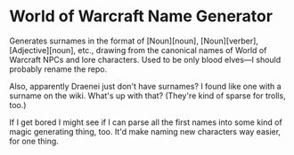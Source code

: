 # World of Warcraft Name Generator

Generates surnames in the format of [Noun][noun], [Noun][verber], [Adjective][noun], etc., drawing from the canonical names of World of Warcraft NPCs and lore characters.  Used to be only blood elves—I should probably rename the repo.

Also, apparently Draenei just don't have surnames? I found like one with a surname on the wiki.  What's up with that? (They're kind of sparse for trolls, too.)

If I get bored I might see if I can parse all the first names into some kind of magic generating thing, too.  It'd make naming new characters way easier, for one thing.